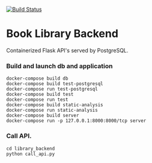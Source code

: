 [![Build Status](https://travis-ci.com/lilasaba/library_backend.svg?branch=master)](https://travis-ci.com/lilasaba/library_backend)

# Book Library Backend

Containerized Flask API's served by PostgreSQL.

### Build and launch db and application

```
docker-compose build db
docker-compose build test-postgresql
docker-compose run test-postgresql
docker-compose build test
docker-compose run test
docker-compose build static-analysis
docker-compose run static-analysis
docker-compose build server
docker-compose run -p 127.0.0.1:8000:8000/tcp server
```


### Call API.

```
cd library_backend
python call_api.py
```
